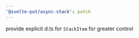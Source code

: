 ```yaml
---
'@svelte-put/async-stack': patch
---
```


provide explicit d.ts for `StackItem` for greater control
